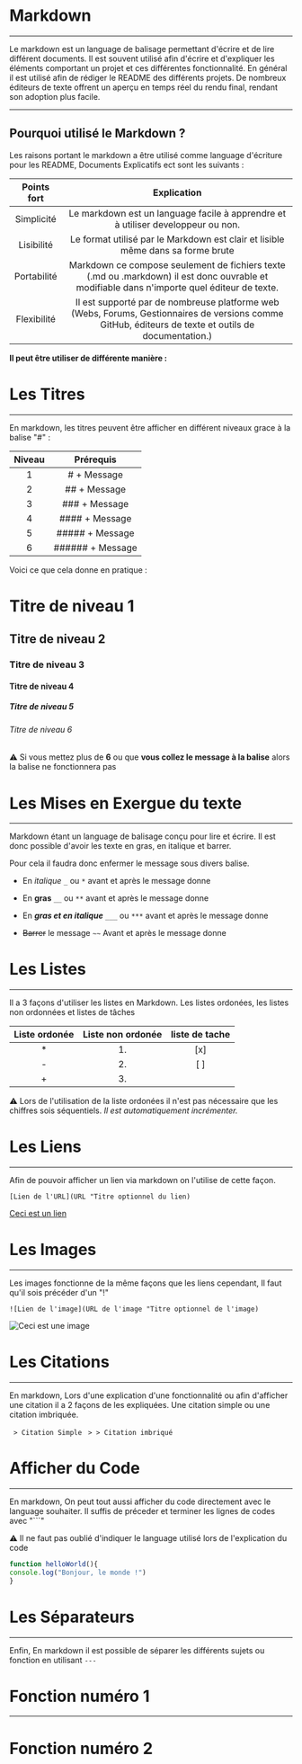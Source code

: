 # Markdown
---

Le markdown est un language de balisage permettant d'écrire et de lire différent documents. Il est souvent utilisé afin d'écrire et d'expliquer les éléments comportant un projet et ces différentes fonctionnalité. En général il est utilisé afin de rédiger le README des différents projets. De nombreux éditeurs de texte offrent un aperçu en temps réel du rendu final, rendant son adoption plus facile.

---
## Pourquoi utilisé le Markdown ?

Les raisons portant le markdown a être utilisé comme language d'écriture pour les README, Documents Explicatifs ect sont les suivants :

| Points fort | Explication |
| :-: | :-: |
| Simplicité | Le markdown est un language facile à apprendre et à utiliser developpeur ou non. |
| Lisibilité | Le format utilisé par le Markdown est clair et lisible même dans sa forme brute |
| Portabilité | Markdown ce compose seulement de fichiers texte (.md ou .markdown) il est donc ouvrable et modifiable dans n'importe quel éditeur de texte. |
| Flexibilité | Il est supporté par de nombreuse platforme web (Webs, Forums, Gestionnaires de versions comme GitHub, éditeurs de texte et outils de documentation.) |

**Il peut être utiliser de différente manière :**

# Les Titres
---

En markdown, les titres peuvent être afficher en différent niveaux grace à la balise "#" :

| Niveau | Prérequis |
| :---: | :---: |
| 1 | # + Message|
| 2 | ## + Message|
| 3 | ### + Message|
| 4 | #### + Message |
| 5 | ##### + Message |
| 6 | ###### + Message |

Voici ce que cela donne en pratique :

# Titre de niveau 1
## Titre de niveau 2
### Titre de niveau 3
#### Titre de niveau 4
##### Titre de niveau 5
###### Titre de niveau 6

:warning: Si vous mettez plus de **6** ou que **vous collez le message à la balise** alors la balise ne fonctionnera pas

# Les Mises en Exergue du texte
---

Markdown étant un language de balisage conçu pour lire et écrire. Il est donc possible d'avoir les texte en gras, en italique et barrer.

Pour cela il faudra donc enfermer le message sous divers balise.

- En *italique* ```_``` ou ```*``` avant et après le message  donne 

- En **gras** ```__``` ou ```**``` avant et après le message donne 

- En ***gras et en italique*** ```___``` ou ```***``` avant et après le message donne 

- ~~Barrer~~ le message ```~~``` Avant et après le message donne 

# Les Listes
---

Il a 3 façons d'utiliser les listes en Markdown. Les listes ordonées, les listes non ordonnées et listes de tâches

| Liste ordonée | Liste non ordonée | liste de tache
| :-: | :-: | :-: |
| * | 1. | [x]
| - | 2. | [ ]
| + | 3. |

:warning: Lors de l'utilisation de la liste ordonées il n'est pas nécessaire que les chiffres sois séquentiels. *Il est automatiquement incrémenter.*

# Les Liens
---

Afin de pouvoir afficher un lien via markdown on l'utilise de cette façon.

```[Lien de l'URL](URL "Titre optionnel du lien)```

[Ceci est un lien](https://www.lego.com/fr-fr/product/bmw-m-1000-rr-42130)

# Les Images
---
Les images fonctionne de la même façons que les liens cependant, Il faut qu'il sois précéder d'un "!"

```![Lien de l'image](URL de l'image "Titre optionnel de l'image)```

![Ceci est une image](https://kidzzz-n-quadzzz.com/wp-content/uploads/moto-electrique-enfant-HP4-race-12V--600x500.jpg)

# Les Citations 
---

En markdown, Lors d'une explication d'une fonctionnalité ou afin d'afficher une citation il a 2 façons de les expliquées. Une citation simple ou une citation imbriquée.

``` > Citation Simple```
``` > > Citation imbriqué```

# Afficher du Code
---

En markdown, On peut tout aussi afficher du code directement avec le language souhaiter. 
Il suffis de préceder et terminer les lignes de codes avec "```"

⚠️ Il ne faut pas oublié d'indiquer le language utilisé lors de l'explication du code 

```javascript
function helloWorld(){
console.log("Bonjour, le monde !")
}
```

# Les Séparateurs
---

Enfin, En markdown il est possible de séparer les différents sujets ou fonction en utilisant ```---```

# Fonction numéro 1

---

# Fonction numéro 2
